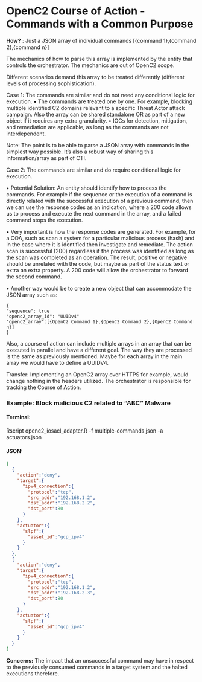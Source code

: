 # OpenC2 Course of Action - Commands with a Common Purpose

**How?** : Just a JSON array of individual commands [{command 1},{command 2},{command n}]

The mechanics of how to parse this array is implemented by the entity that controls the orchestrator. The mechanics are out of OpenC2 scope.  

Different scenarios demand this array to be treated differently (different levels of processing sophistication).  

Case 1: The commands are similar and do not need any conditional logic for execution.
•	The commands are treated one by one. For example, blocking multiple identified C2 domains relevant to a specific Threat Actor attack campaign. Also the array can be shared standalone OR as part of a new object if it requires any extra granularity.
•	IOCs for detection, mitigation, and remediation are applicable, as long as the commands are not interdependent.

Note: The point is to be able to parse a JSON array with commands in the simplest way possible. It’s also a robust way of sharing this information/array as part of CTI.  

Case 2: The commands are similar and do require conditional logic for execution.

•	Potential Solution: An entity should identify how to process the commands. For example if the sequence or the execution of a command is directly related with the successful execution of a previous command, then we can use the response codes as an indication, where a 200 code allows us to process and execute the next command in the array, and a failed command stops the execution.

•	Very important is how the response codes are generated. For example, for a COA, such as scan a system for a particular malicious process (hash) and in the case where it is identified then investigate and remediate. The action scan is successful (200) regardless if the process was identified as long as the scan was completed as an operation. The result, positive or negative should be unrelated with the code, but maybe as part of the status text or extra an extra property. A 200 code will allow the orchestrator to forward the second command.

•	Another way would be to create a new object that can accommodate the JSON array such as:

```
{
"sequence": true
"openc2_array_id": "UUIDv4"
"openc2_array":[{OpenC2 Command 1},{OpenC2 Command 2},{OpenC2 Command n}]
}
```

Also, a course of action can include multiple arrays in an array that can be executed in parallel and have a different goal. The way they are processed is the same as previously mentioned. Maybe for each array in the main array we would have to define a UUIDV4.

Transfer: Implementing an OpenC2 array over HTTPS for example, would change nothing in the headers utilized. The orchestrator is responsible for tracking the Course of Action.

### Example: Block malicious C2 related to “ABC” Malware

#### Terminal:
Rscript openc2_iosacl_adapter.R -f multiple-commands.json -a actuators.json  

#### JSON:
```json
[ 
  { 
    "action":"deny",
    "target":{ 
      "ipv4_connection":{ 
        "protocol":"tcp",
        "src_addr":"192.168.1.2",
        "dst_addr":"192.168.2.2",
        "dst_port":80
      }
    },
    "actuator":{ 
      "slpf":{ 
        "asset_id":"gcp_ipv4"
      }
    }
  },
  { 
    "action":"deny",
    "target":{ 
      "ipv4_connection":{ 
        "protocol":"tcp",
        "src_addr":"192.168.1.2",
        "dst_addr":"192.168.2.3",
        "dst_port":80
      }
    },
    "actuator":{ 
      "slpf":{ 
        "asset_id":"gcp_ipv4"
      }
    }
  }
]
```

**Concerns:** The impact that an unsuccessful command may have in respect to the previously consumed commands in a target system and the halted executions therefore.


